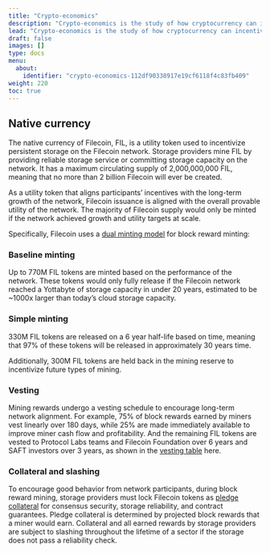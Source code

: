 ```yaml
---
title: "Crypto-economics"
description: "Crypto-economics is the study of how cryptocurrency can incentivize useages of a blockchain network. This page covers how Filecoin manages incentivization within the network."
lead: "Crypto-economics is the study of how cryptocurrency can incentivize useages of a blockchain network. This page covers how Filecoin manages incentivization within the network."
draft: false
images: []
type: docs
menu:
  about:
    identifier: "crypto-economics-112df90338917e19cf6118f4c83fb409"
weight: 220
toc: true
---
```


## Native currency

The native currency of Filecoin, FIL, is a utility token used to incentivize persistent storage on the Filecoin network. Storage providers mine FIL by providing reliable storage service or committing storage capacity on the network. It has a maximum circulating supply of 2,000,000,000 FIL, meaning that no more than 2 billion Filecoin will ever be created.

As a utility token that aligns participants’ incentives with the long-term growth of the network, Filecoin issuance is aligned with the overall provable utility of the network. The majority of Filecoin supply would only be minted if the network achieved growth and utility targets at scale.

Specifically, Filecoin uses a [dual minting model](https://spec.filecoin.io/%23section-systems.filecoin_token.minting_model&sa=D&source=editors&ust=1674147484220325&usg=AOvVaw25eQbNyiZGSVUEtPqqoNs_) for block reward minting:

### Baseline minting

Up to 770M FIL tokens are minted based on the performance of the network. These tokens would only fully release if the Filecoin network reached a Yottabyte of storage capacity in under 20 years, estimated to be ~1000x larger than today’s cloud storage capacity.

### Simple minting

330M FIL tokens are released on a 6 year half-life based on time, meaning that 97% of these tokens will be released in approximately 30 years time.

Additionally, 300M FIL tokens are held back in the mining reserve to incentivize future types of mining.

### Vesting

Mining rewards undergo a vesting schedule to encourage long-term network alignment. For example, 75% of block rewards earned by miners vest linearly over 180 days, while 25% are made immediately available to improve miner cash flow and profitability. And the remaining FIL tokens are vested to Protocol Labs teams and Filecoin Foundation over 6 years and SAFT investors over 3 years, as shown in the [vesting table](https://spec.filecoin.io/systems/filecoin_token/token_allocation/filtokenallocation.png&sa=D&source=editors&ust=1674147484221810&usg=AOvVaw0APuLa2qxi8zOsOWsvv500) here.

### Collateral and slashing

To encourage good behavior from network participants, during block reward mining, storage providers must lock Filecoin tokens as [pledge collateral](https://spec.filecoin.io/%23section-systems.filecoin_mining.miner_collaterals.initial-pledge-collateral&sa=D&source=editors&ust=1674147484222187&usg=AOvVaw0peY2CM6khJetFkBnendi5) for consensus security, storage reliability, and contract guarantees. Pledge collateral is determined by projected block rewards that a miner would earn. Collateral and all earned rewards by storage providers are subject to slashing throughout the lifetime of a sector if the storage does not pass a reliability check.

